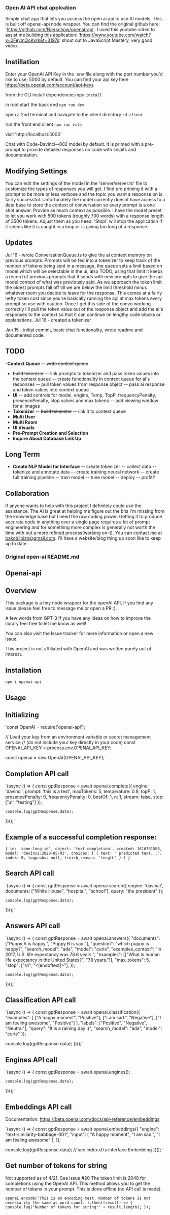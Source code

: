 ### Open AI API chat applcation

Simple chat app that lets you access the open ai api to use AI models. This is built off openai-api node wrapper. You can find the original github here: 'https://github.com/Njerschow/openai-api'. I used this youtube video to assist me building this application: 'https://www.youtube.com/watch?v=2FeymQoKvrk&t=3197s' shout out to JavaScript Mastery, very good video.

## Instillation


Enter your OpenAI API Key in the .env file along with the port number you'd like to use; 5000 by default.
You can find your api key here https://beta.openai.com/account/api-keys


from the CLI install dependencies
`npm install`

in root start the back end
`npm run dev`

open a 2nd terminal and navigate to the client directory
`cd client`

run the front end client
`npm run vite`

visit 'http://localhost:5000'

Chat with Code-Davinci--002 model by default. It is primed with a pre-prompt to provide detailed responses on code with snipits and documentation.

## Modifying Settings

You can edit the settings of the model in the 'server/server.ts' file to customize the types of responses you will get. I find pre priming it with a prompt to be more or less verbose and the topic you want a response on is fairly successful.
Unfortunately the model currently doesnt have access to a data base to store the context of conversation so every prompt is a one shot answer. Provide as much context as possible. I have the model preset to let you work with 500 tokens (roughly 700 words) with a response length of 3500 tokens. Adjust them as you need.
'Stop!' will stop the application if it seems like it is caught in a loop or is giving too long of a response.


## Updates

Jul 16 - wrote ConversationQueue.ts to give the ai context memory on previous prompts. Prompts will be fed into a tokenizer to keep track of the number of tokens being sent in a message, the queue sets a limit based on model which will be selectable in the ui, also TODO, using that limit it keeps a record of previous prompts that it sends with new prompts to give the api model context of what was previously said. As we approach the token limit the oldest prompts fall off till we are below the limit threshold minus whatever room you decide to leave for the response. This comes at a fairly hefty token cost since you're basically running the api at max tokens every prompt so use with caution. Once I get this side of the convo working correctly I'll pull the token value out of the response object and add the ai's responses to the context so that it can continue on lengthy code blocks or explanations.
Jul 16 - created a tokenizer


Jan 15 - initial commit, basic chat functionality, wrote readme and documented code.


## TODO


-**Context Queue**
-- ~~write context queue~~
-  ~~build tokenizer~~
-- link prompts to tokenizer and pass token values into the context queue
-- create functionality in context queue for ai's responses
-- pull token values from response object
-- pass ai response and token values into context queue
- **UI**
-- add controls for model, engine, Temp, TopP, frequencyPenalty, presencePenalty, stop values and max tokens
-- add viewing window for ai images
- **Tokenizer**
-- ~~build tokenizer~~
-- link it to context queue
- **Multi User**
- **Multi Room**
- **UI Visuals**
- **Pre-Prompt Creation and Selection**
- **Inquire About Database Link Up**

## Long Term
- **Create NLP Model for Interface**
--      create tokenizer
--      collect data
--      tokenize and annotate data
--      create training neural network
--      create full training pipeline
--      train model
--      tune model
--      deploy
--      profit?

## Collaboration

If anyone wants to help with this project I definitely could use the assistance. The AI is great at helping me figure out the bits I'm missing from the knowledge base but I need the raw coding power. Getting it to produce accurate code in anything over a single page requires a lot of prompt engineering and for something more complex is generally not worth the time with out a more refined process(working on it). You can contact me at bakobiibizo@gmail.com. I'll have a website/blog thing up soon like to keep up to date.


### Original open-ai README.md

## Openai-api

## Overview

This package is a tiny node wrapper for the openAI API, if you find any issue please feel free to message me or open a PR :).

A few words from GPT-3
If you have any ideas on how to improve the library feel free to let me know as well!

You can also visit the Issue tracker for more information or open a new issue.

This project is not affiliated with OpenAI and was written purely out of interest.

## Installation

`npm i openai-api`

## Usage

## Initializing

`const OpenAI = require('openai-api');

// Load your key from an environment variable or secret management service
// (do not include your key directly in your code)
const OPENAI_API_KEY = process.env.OPENAI_API_KEY;

const openai = new OpenAI(OPENAI_API_KEY);`

## Completion API call

`(async () => {
    const gptResponse = await openai.complete({
        engine: 'davinci',
        prompt: 'this is a test',
        maxTokens: 5,
        temperature: 0.9,
        topP: 1,
        presencePenalty: 0,
        frequencyPenalty: 0,
        bestOf: 1,
        n: 1,
        stream: false,
        stop: ['\n', "testing"]
    });

    console.log(gptResponse.data);
})();`

## Example of a successful completion response:

`{
    id: 'some-long-id',
    object: 'text_completion',
    created: 1616791508,
    model: 'davinci:2020-05-03',
    choices: [
        {
          text: " predicted text...",
          index: 0,
          logprobs: null,
          finish_reason: 'length'
        }
    ]
}`

## Search API call

`(async () => {
    const gptResponse = await openai.search({
        engine: 'davinci',
        documents: ["White House", "hospital", "school"],
        query: "the president"
    });

    console.log(gptResponse.data);
})();`

## Answers API call

`(async () => {
    const gptResponse = await openai.answers({
      "documents": ["Puppy A is happy.", "Puppy B is sad."],
      "question": "which puppy is happy?",
      "search_model": "ada",
      "model": "curie",
      "examples_context": "In 2017, U.S. life expectancy was 78.6 years.",
      "examples": [["What is human life expectancy in the United States?", "78 years."]],
      "max_tokens": 5,
      "stop": ["\n", "<|endoftext|>"],
    });

    console.log(gptResponse.data);
})();`

## Classification API call

`(async () => {
  const gptResponse = await openai.classification({
    "examples": [
      ["A happy moment", "Positive"],
      ["I am sad.", "Negative"],
      ["I am feeling awesome", "Positive"]
    ],
    "labels": ["Positive", "Negative", "Neutral"],
    "query": "It is a raining day :(",
    "search_model": "ada",
    "model": "curie"
  });

  console.log(gptResponse.data);
})();`

## Engines API call

`(async () => {
    const gptResponse = await openai.engines();

    console.log(gptResponse.data);
})();`

## Embeddings API call

Documentation: https://beta.openai.com/docs/api-reference/embeddings

`(async () => {
  const gptResponse = await openai.embeddings({
    "engine": "text-similarity-babbage-001",
    "input": [
      "A happy moment",
      "I am sad.",
      "I am feeling awesome"
    ],
  });

  console.log(gptResponse.data); // see index.d.ts interface Embedding
})();`

## Get number of tokens for string

Not supported as of 4/21. See issue #20
The token limit is 2048 for completions using the OpenAI API. This method allows you to get the number of tokens in your prompt. This is done offline (no API call is made).

`openai.encode('This is an encoding test. Number of tokens is not necessarily the same as word count.').then((result) => {
     console.log("Number of tokens for string:" + result.length);
 });`
